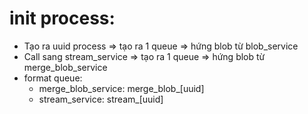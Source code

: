 # init process:
  - Tạo ra uuid process => tạo ra 1 queue => hứng blob từ blob_service
  - Call sang stream_service => tạo ra 1 queue => hứng blob từ merge_blob_service 
  - format queue:
    + merge_blob_service: merge_blob_[uuid]
    + stream_service: stream_[uuid]